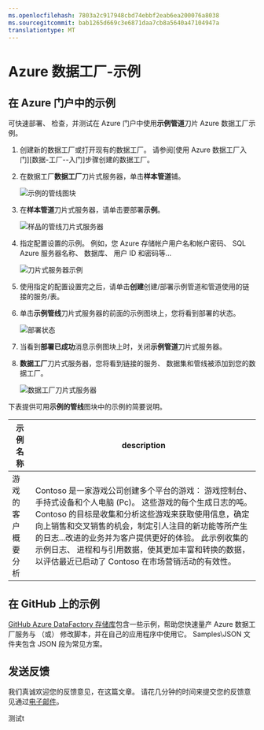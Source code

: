 ```yaml
---
ms.openlocfilehash: 7803a2c917948cbd74ebbf2eab6ea200076a8038
ms.sourcegitcommit: bab1265d669c3e6871daa7cb8a5640a47104947a
translationtype: MT
---
```

<properties     
    pageTitle="Azure 数据工厂-示例" 
    description="在 Azure 数据工厂服务提供有关装运的示例的详细信息。" 
    services="data-factory" 
    documentationCenter="" 
    authors="spelluru" 
    manager="jhubbard" 
    editor="monicar"/>

<tags 
    ms.service="data-factory" 
    ms.workload="data-services" 
    ms.tgt_pltfrm="na" 
    ms.devlang="na" 
    ms.topic="article" 
    ms.date="07/21/2015" 
    ms.author="spelluru"/>

# Azure 数据工厂-示例

## 在 Azure 门户中的示例
可快速部署、 检查，并测试在 Azure 门户中使用**示例管道**刀片 Azure 数据工厂示例。 

1. 创建新的数据工厂或打开现有的数据工厂。 请参阅[使用 Azure 数据工厂入门][数据-工厂--入门]步骤创建的数据工厂。
2. 在数据工厂**数据工厂**刀片式服务器，单击**样本管道**铺。

    ![示例的管线图块](./media/data-factory-samples/SamplePipelinesTile.png)

2. 在**样本管道**刀片式服务器，请单击要部署**示例**。 
    
    ![样品的管线刀片式服务器](./media/data-factory-samples/SampleTile.png)

3. 指定配置设置的示例。 例如，您 Azure 存储帐户用户名和帐户密码、 SQL Azure 服务器名称、 数据库、 用户 ID 和密码等... 

    ![刀片式服务器示例](./media/data-factory-samples/SampleBlade.png)

4. 使用指定的配置设置完之后，请单击**创建**创建/部署示例管道和管道使用的链接的服务/表。
5. 单击**示例管线**刀片式服务器的前面的示例图块上，您将看到部署的状态。

    ![部署状态](./media/data-factory-samples/DeploymentStatus.png)

6. 当看到**部署已成功**消息示例图块上时，关闭**示例管道**刀片式服务器。  
5. **数据工厂**刀片式服务器，您将看到链接的服务、 数据集和管线被添加到您的数据工厂。  

    ![数据工厂刀片式服务器](./media/data-factory-samples/DataFactoryBladeAfter.png)
   

下表提供可用**示例的管线**图块中的示例的简要说明。 

示例名称 | description
----------- | -----------
游戏的客户概要分析 | Contoso 是一家游戏公司创建多个平台的游戏︰ 游戏控制台、 手持式设备和个人电脑 (Pc)。 这些游戏的每个生成日志的吨。 Contoso 的目标是收集和分析这些游戏来获取使用信息，确定向上销售和交叉销售的机会，制定引人注目的新功能等所产生的日志...改进的业务并为客户提供更好的体验。 此示例收集的示例日志、 进程和与引用数据，使其更加丰富和转换的数据，以评估最近已启动了 Contoso 在市场营销活动的有效性。
 
## 在 GitHub 上的示例
[GitHub Azure DataFactory 存储库](https://github.com/azure/azure-datafactory)包含一些示例，帮助您快速量产 Azure 数据工厂服务与 （或） 修改脚本，并在自己的应用程序中使用它。 Samples\JSON 文件夹包含 JSON 段为常见方案。

## 发送反馈
我们真诚欢迎您的反馈意见，在这篇文章。 请花几分钟的时间来提交您的反馈意见通过[电子邮件](mailto:adfdocfeedback@microsoft.com?subject=data-factory-samples.md)。    

[数据的工厂--入门]: data-factory-get-started.md#CreateDataFactory 
测试t
